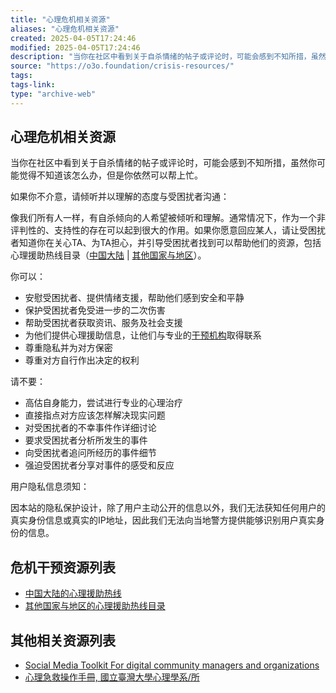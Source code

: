 ```yaml
---
title: "心理危机相关资源"
aliases: "心理危机相关资源"
created: 2025-04-05T17:24:46
modified: 2025-04-05T17:24:46
description: "当你在社区中看到关于自杀情绪的帖子或评论时，可能会感到不知所措，虽然你可能觉得不知道该怎么办，但是你依然可以帮上忙。如果你不介意，请倾听并以理解的态度与受困扰者沟通：像我们所有人一样，有自杀倾向的人希望被倾听和理解。通常情况下，作为一个非评判性的、支持性的存在可以起到很大的作用。如果你愿意回应某人，请让受困扰者知道你在关心TA、为TA担心，并引导受困扰者找到可以帮助他们的资源，包括心理援助热线目录（中国大陆 | 其他国家与地区）。你可以： 安慰受困扰者、提供情绪支援，帮助他们感到安全和平静 保护受困扰者免受进一步的二次伤害 帮助受困扰者获取资讯、服务及社会支援 为他们提供心理援助信息，让他们与专业的干预机构取得联系 尊重隐私并为对方保密 尊重对方自行作出决定的权利  请不要： 高估自身能力，尝试进行专业的心理治疗 直接指点对方应该怎样解决现实问题 对受困扰者的不幸事件作详细讨论 要求受困扰者分析所发生的事件 向受困扰者追问所经历的事件细节 强迫受困扰者分享对事件的感受和反应  用户隐私信息须知：因本站的隐私保护设计，除了用户主动公开的信息以外，我们无法获知任何用户的真实身份信息或真实的IP地址，因此我们无法向当地警方提供能够识别用户真实身份的信息。危机干预资源列表   中国大陆的心理援助热线  其他国家与地区的心理援助热线目录  其他相关资源列表   Social Media Toolkit For digital community managers and organizations  心理急救操作手冊, 國立臺灣大學心理學系/所"
source: "https://o3o.foundation/crisis-resources/"
tags:
tags-link:
type: "archive-web"
---
```

## 心理危机相关资源

当你在社区中看到关于自杀情绪的帖子或评论时，可能会感到不知所措，虽然你可能觉得不知道该怎么办，但是你依然可以帮上忙。

如果你不介意，请倾听并以理解的态度与受困扰者沟通：

像我们所有人一样，有自杀倾向的人希望被倾听和理解。通常情况下，作为一个非评判性的、支持性的存在可以起到很大的作用。如果你愿意回应某人，请让受困扰者知道你在关心TA、为TA担心，并引导受困扰者找到可以帮助他们的资源，包括心理援助热线目录（[中国大陆](https://findahelpline.com/cn) | [其他国家与地区](https://findahelpline.com/)）。

你可以：

- 安慰受困扰者、提供情绪支援，帮助他们感到安全和平静
- 保护受困扰者免受进一步的二次伤害
- 帮助受困扰者获取资讯、服务及社会支援
- 为他们提供心理援助信息，让他们与专业的[干预机构](https://findahelpline.com/)取得联系
- 尊重隐私并为对方保密
- 尊重对方自行作出决定的权利

请不要：

- 高估自身能力，尝试进行专业的心理治疗
- 直接指点对方应该怎样解决现实问题
- 对受困扰者的不幸事件作详细讨论
- 要求受困扰者分析所发生的事件
- 向受困扰者追问所经历的事件细节
- 强迫受困扰者分享对事件的感受和反应

用户隐私信息须知：

因本站的隐私保护设计，除了用户主动公开的信息以外，我们无法获知任何用户的真实身份信息或真实的IP地址，因此我们无法向当地警方提供能够识别用户真实身份的信息。

## 危机干预资源列表

- [中国大陆的心理援助热线](https://findahelpline.com/cn)
- [其他国家与地区的心理援助热线目录](https://findahelpline.com/)

## 其他相关资源列表

- [Social Media Toolkit For digital community managers and organizations](https://suicidepreventionlifeline.org/help-someone-else/safety-and-support-on-social-media/)
- [心理急救操作手冊, 國立臺灣大學心理學系/所](https://www.nctsn.org/sites/default/files/resources//pfa_field_operations_guide_ch.pdf)